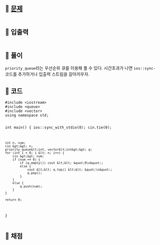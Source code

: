 <h2 id="🌽-문제">🌽 <a href="https://www.acmicpc.net/problem/11279">문제</a></h2>
<p><img alt="" src="https://velog.velcdn.com/images/coolgamja_/post/2698d15f-cbfc-4f4d-89ba-94ad02eaff67/image.png" /></p>
<h2 id="🥕-입출력">🥕 입출력</h2>
<p><img alt="" src="https://velog.velcdn.com/images/coolgamja_/post/07e7f982-d07d-4f44-a0da-39fc8f62068d/image.png" /></p>
<h2 id="🥔-풀이">🥔 풀이</h2>
<p><code>priority_queue</code>라는 우선순위 큐를 이용해 풀 수 있다.
시간초과가 나면 <code>ios::sync-</code> 코드를 추가하거나 입출력 스트림을 갈아끼우자.</p>
<h2 id="🥬-코드">🥬 코드</h2>
<pre><code class="language-cpp">#include &lt;iostream&gt;
#include &lt;queue&gt;
#include &lt;vector&gt;
using namespace std;

int main() {
    ios::sync_with_stdio(0);
    cin.tie(0);

    int n, num;
    cin &gt;&gt; n;
    priority_queue&lt;int, vector&lt;int&gt;&gt; q;
    for (int i = 0; i &lt; n; i++) {
        cin &gt;&gt; num;
        if (num == 0) {
            if (q.empty()) cout &lt;&lt; &quot;0\n&quot;;
            else {
                cout &lt;&lt; q.top() &lt;&lt; &quot;\n&quot;;
                q.pop();
            }
        }
        else {
            q.push(num);
        }
    }

    return 0;
}</code></pre>
<h2 id="🥜-채점">🥜 채점</h2>
<p><img alt="" src="https://velog.velcdn.com/images/coolgamja_/post/1386dc0f-5a60-44b2-a4a1-c166c0176b6c/image.png" /></p>